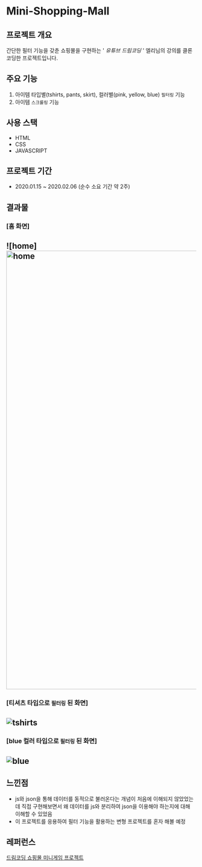 # Mini-Shopping-Mall

## 프로젝트 개요

간단한 필터 기능을 갖춘 쇼핑몰을 구현하는
' _유튜브 드림코딩_ ' 엘리님의 강의를 클론코딩한 프로젝트입니다.



## 주요 기능

1. 아이템 타입별(tshirts, pants, skirt), 컬러별(pink, yellow, blue) `필터링` 기능
2. 아이템 `스크롤링` 기능



## 사용 스택



- HTML
- CSS
- JAVASCRIPT

## 프로젝트 기간



- 2020.01.15 ~ 2020.02.06 (순수 소요 기간 약 2주)

## 결과물



### [홈 화면]

![home]<img width="1164" alt="home" src="https://user-images.githubusercontent.com/73734206/107911855-b827d200-6fa0-11eb-9196-68fba8ee1997.png">
---

### [티셔츠 타입으로 `필터링` 된 화면]

![tshirts](file:///Users/mac/Desktop/tshirts.png)
---

### [blue 컬러 타입으로 `필터링` 된 화면]

![blue](file:///Users/mac/Desktop/blue.png)
---

## 느낀점



- js와 json을 통해 데이터를 동적으로 불러온다는 개념이 처음에 이해되지 않았었는데 직접 구현해보면서 왜 데이터를 js와 분리하여 json을 이용해야 하는지에 대해 이해할 수 있었음
- 이 프로젝트를 응용하여 필터 기능을 활용하는 변형 프로젝트를 혼자 해볼 예정

## 레퍼런스



[드림코딩 쇼핑몰 미니게임 프로젝트](https://academy.dream-coding.com/courses/mini-shopping)
